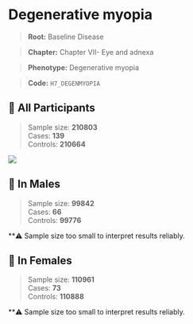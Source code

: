 # Degenerative myopia

> **Root:** Baseline Disease  

> **Chapter:** Chapter VII- Eye and adnexa  

> **Phenotype:** Degenerative myopia  

> **Code:** `H7_DEGENMYOPIA`

## 🧪 All Participants  
> Sample size: **210803**  
> Cases: **139**  
> Controls: **210664**
<img src="/Disease/Figures/ALL/Incidence/H7_DEGENMYOPIA.png"/>
<CsvTable src="/Disease_Data/ALL/Incidence/COX_H7_DEGENMYOPIA.csv" label="🔍 View full results" />

## 👨 In Males  
> Sample size: **99842**  
> Cases: **66**  
> Controls: **99776**

**⚠️ Sample size too small to interpret results reliably.


## 👩 In Females  
> Sample size: **110961**  
> Cases: **73**  
> Controls: **110888**

**⚠️ Sample size too small to interpret results reliably.

